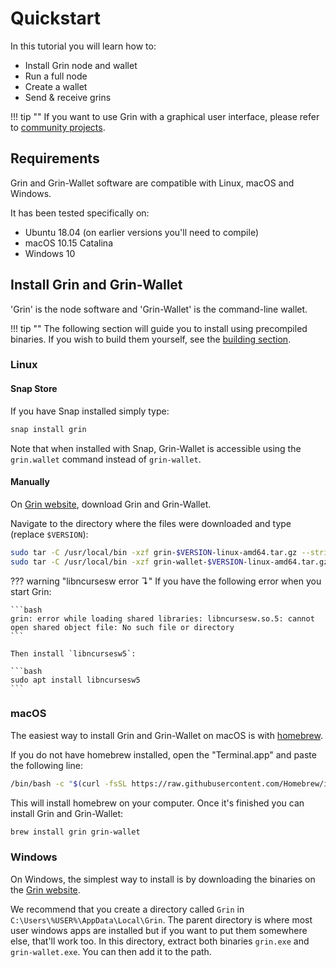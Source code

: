 # Quickstart

In this tutorial you will learn how to:

- Install Grin node and wallet
- Run a full node
- Create a wallet
- Send & receive grins

!!! tip ""
    If you want to use Grin with a graphical user interface, please refer to [community projects](community-projects.md).

## Requirements

Grin and Grin-Wallet software are compatible with Linux, macOS and Windows.

It has been tested specifically on:

- Ubuntu 18.04 (on earlier versions you'll need to compile)
- macOS 10.15 Catalina
- Windows 10

## Install Grin and Grin-Wallet

'Grin' is the node software and 'Grin-Wallet' is the command-line wallet.

!!! tip ""
    The following section will guide you to install using precompiled binaries.
    If you wish to build them yourself, see the [building section](https://github.com/mimblewimble/grin/blob/master/doc/build.md).

### Linux

#### Snap Store

If you have Snap installed simply type:

```bash
snap install grin
```

Note that when installed with Snap, Grin-Wallet is accessible using the `grin.wallet` command instead of `grin-wallet`.

#### Manually

On [Grin website](https://grin.mw/download), download Grin and Grin-Wallet.

Navigate to the directory where the files were downloaded and type (replace `$VERSION`):

```bash
sudo tar -C /usr/local/bin -xzf grin-$VERSION-linux-amd64.tar.gz --strip-components=1
sudo tar -C /usr/local/bin -xzf grin-wallet-$VERSION-linux-amd64.tar.gz --strip-components=1
```

??? warning "libncursesw error &#8628;"
    If you have the following error when you start Grin:

    ```bash
    grin: error while loading shared libraries: libncursesw.so.5: cannot open shared object file: No such file or directory
    ```

    Then install `libncursesw5`:

    ```bash
    sudo apt install libncursesw5
    ```

### macOS

The easiest way to install Grin and Grin-Wallet on macOS is with [homebrew](https://brew.sh).

If you do not have homebrew installed, open the "Terminal.app" and paste the following line:

```bash
/bin/bash -c "$(curl -fsSL https://raw.githubusercontent.com/Homebrew/install/master/install.sh)"
```

This will install homebrew on your computer. Once it's finished you can install Grin and Grin-Wallet:

```bash
brew install grin grin-wallet
```

### Windows

On Windows, the simplest way to install is by downloading the binaries on the [Grin website](https://grin.mw/download).

We recommend that you create a directory called `Grin` in `C:\Users\%USER%\AppData\Local\Grin`. The parent directory is where most user windows apps are installed but if you want to put them somewhere else, that'll work too. In this directory, extract both binaries `grin.exe` and `grin-wallet.exe`. You can then add it to the path.

